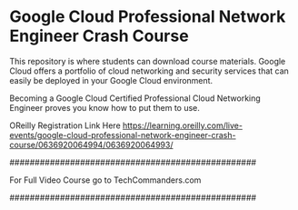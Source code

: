 # Google Cloud Professional Network Engineer Crash Course
This repository is where students can download course materials.
Google Cloud offers a portfolio of cloud networking and security services that can easily be deployed in your Google Cloud environment.

Becoming a Google Cloud Certified Professional Cloud Networking Engineer proves you know how to put them to use.

OReilly Registration Link Here https://learning.oreilly.com/live-events/google-cloud-professional-network-engineer-crash-course/0636920064994/0636920064993/ 

#################################################

For Full Video Course go to TechCommanders.com 

#################################################
